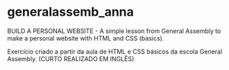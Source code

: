 # generalassemb_anna
BUILD A PERSONAL WEBSITE - A simple lesson from General Assembly to make a personal website with HTML and CSS (basics).

Exercício criado a partir da aula de HTML e CSS básicos da escola General Assembly. (CURTO REALIZADO EM INGLÊS)
